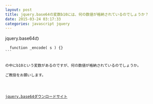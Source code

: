 ```yaml
---
layout: post
title: jquery.base64の変数b10には、何の数値が格納されているのでしょうか？
date: 2015-03-24 03:17:33
categories: javascript jquery
---
```

<p>jquery.base64の</p>



<pre class="lang-js prettyprint-override"><code>  function _encode( s ) {}
```

<p>の中にb10という変数があるのですが、何の数値が格納されているのでしょうか。<br>
ご教授をお願いします。</p>

<p><a href="https://github.com/carlo/jquery-base64" rel="nofollow">jquery.base64ダウンロードサイト</a></p>
